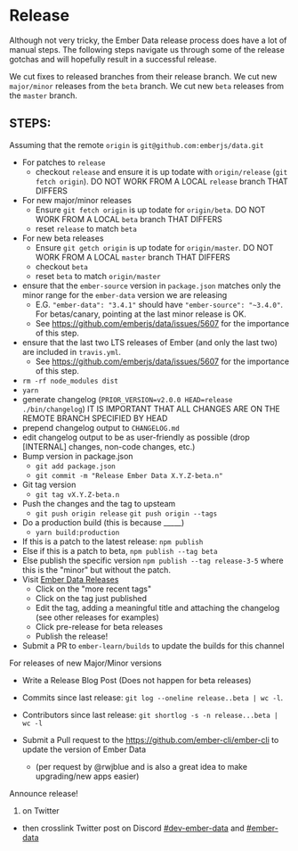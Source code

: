 Release
=======

Although not very tricky, the Ember Data release process does have a
lot of manual steps. The following steps navigate us through
some of the release gotchas and will hopefully result in a successful
release.

We cut fixes to released branches from their release branch.
We cut new `major/minor` releases from the `beta` branch.
We cut new `beta` releases from the `master` branch.

STEPS:
------

Assuming that the remote `origin` is `git@github.com:emberjs/data.git`

* For patches to `release`
  * checkout `release` and ensure it is up todate with `origin/release` (`git fetch origin`). DO NOT WORK FROM A LOCAL `release` branch THAT DIFFERS
* For new major/minor releases
  * Ensure `git fetch origin` is up todate for `origin/beta`. DO NOT WORK FROM A LOCAL `beta` branch THAT DIFFERS
  * reset `release` to match `beta`
* For new beta releases
  * Ensure `git getch origin` is up todate for `origin/master`. DO NOT WORK FROM A LOCAL `master` branch THAT DIFFERS
  * checkout `beta`
  * reset `beta` to match `origin/master`
* ensure that the `ember-source` version in `package.json` matches only the minor range for the `ember-data` version we are releasing
  * E.G. `"ember-data": "3.4.1"` should have `"ember-source": "~3.4.0"`. For betas/canary, pointing at the last minor release is OK.
  * See https://github.com/emberjs/data/issues/5607 for the importance of this step.
* ensure that the last two LTS releases of Ember (and only the last two) are included in `travis.yml`.
  * See https://github.com/emberjs/data/issues/5607 for the importance of this step.
* `rm -rf node_modules dist`
* `yarn`
* generate changelog (`PRIOR_VERSION=v2.0.0 HEAD=release ./bin/changelog`) IT IS IMPORTANT THAT ALL CHANGES ARE ON THE REMOTE BRANCH SPECIFIED BY HEAD
* prepend changelog output to `CHANGELOG.md`
* edit changelog output to be as user-friendly as possible (drop [INTERNAL] changes, non-code changes, etc.)
* Bump version in package.json
  * `git add package.json`
  * `git commit -m "Release Ember Data X.Y.Z-beta.n"`
* Git tag version
  * `git tag vX.Y.Z-beta.n`
* Push the changes and the tag to upsteam
  * `git push origin release` `git push origin --tags`
* Do a production build (this is because _____)
  * `yarn build:production`
* If this is a patch to the latest release: `npm publish`
* Else if this is a patch to beta, `npm publish --tag beta`
* Else publish the specific version `npm publish --tag release-3-5` where this is the "minor" but without the patch.
* Visit [Ember Data Releases](https://github.com/emberjs/data/releases)
  * Click on the "more recent tags"
  * Click on the tag just published
  * Edit the tag, adding a meaningful title and attaching the changelog (see other releases for examples)
  * Click pre-release for beta releases
  * Publish the release!
* Submit a PR to `ember-learn/builds` to update the builds for this channel

For releases of new Major/Minor versions
  
  * Write a Release Blog Post (Does not happen for beta releases)
  * Commits since last release: `git log --oneline release..beta | wc -l`.
  * Contributors since last release: `git shortlog -s -n release...beta | wc -l`

* Submit a Pull request to the https://github.com/ember-cli/ember-cli to update the version of Ember Data
  * (per request by @rwjblue and is also a great idea to make upgrading/new apps easier)

Announce release!

1. on Twitter
* then crosslink Twitter post on Discord [#dev-ember-data](https://discordapp.com/channels/480462759797063690/480501977931972608) and [#ember-data](https://discordapp.com/channels/480462759797063690/486549196837486592)

